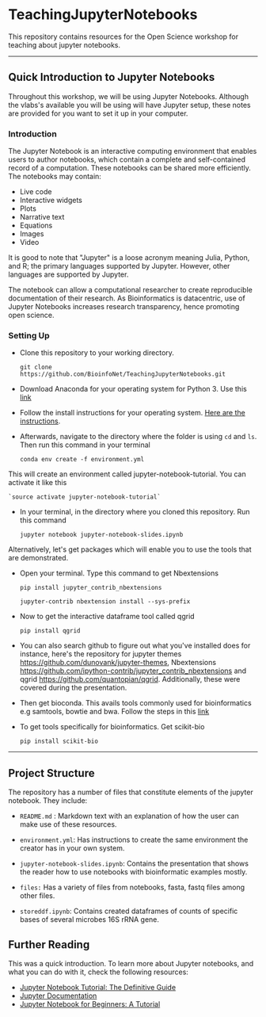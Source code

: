 
# TeachingJupyterNotebooks

This repository contains resources for the Open Science workshop for teaching about jupyter
notebooks. 

---

## Quick Introduction to Jupyter Notebooks

Throughout this workshop, we will be using Jupyter Notebooks. Although the vlabs's available you will be using will have Jupyter setup, these notes are provided for you want to set it up in your computer. 

### Introduction
The Jupyter Notebook is an interactive computing environment that enables users to author notebooks, which contain a complete and self-contained record of a computation. These notebooks can be shared more efficiently. The notebooks may contain:

* Live code
* Interactive widgets
* Plots
* Narrative text
* Equations
* Images
* Video

It is good to note that "Jupyter" is a loose acronym meaning Julia, Python, and R; the primary languages supported by Jupyter. However, other languages are supported by Jupyter.

The notebook can allow a computational researcher to create reproducible documentation of their research. As Bioinformatics is datacentric, use of Jupyter Notebooks increases research transparency, hence promoting open science. 


### Setting Up
* Clone this repository to your working directory. 

    `git clone https://github.com/BioinfoNet/TeachingJupyterNotebooks.git`
    
* Download Anaconda for your operating system for Python 3. Use this [link](https://www.anaconda.com/download/)

* Follow the install instructions for your operating system. [Here are the instructions](https://conda.io/docs/user-guide/install/index.html).

* Afterwards, navigate to the directory where the folder is using `cd` and `ls`. Then run this command in your terminal 

    `conda env create -f environment.yml`

This will create an environment called jupyter-notebook-tutorial. You can activate it  like this

    `source activate jupyter-notebook-tutorial`

* In your terminal, in the directory where you cloned this repository. Run this command

    `jupyter notebook jupyter-notebook-slides.ipynb`
    
Alternatively, let's get packages which will enable you to use the tools that are demonstrated.

* Open your terminal. Type this command to get Nbextensions

    `pip install jupyter_contrib_nbextensions`
    
    `jupyter-contrib nbextension install --sys-prefix`

* Now to get the interactive dataframe tool called qgrid

	`pip install qgrid`

* You can also search github to figure out what you've installed does for instance,
here's the repository for jupyter themes https://github.com/dunovank/jupyter-themes, Nbextensions
https://github.com/ipython-contrib/jupyter_contrib_nbextensions and qgrid https://github.com/quantopian/qgrid.
Additionally, these were covered during the presentation.
	
* Then get bioconda. This avails tools commonly used for bioinformatics e.g samtools,
bowtie and bwa. Follow the steps in this [link](https://bioconda.github.io/)
    
    
* To get tools specifically for bioinformatics. Get scikit-bio 
	
	`pip install scikit-bio`


---

## Project Structure

The repository has a number of files that constitute elements of the jupyter notebook. 
They include:

- `README.md` : Markdown text with an explanation of how the user can make use of these resources. 

- `environment.yml`: Has instructions to create the same environment the creator has in your
own system.

- `jupyter-notebook-slides.ipynb`: Contains the presentation that shows the reader how to use
notebooks with bioinformatic examples mostly.

- `files:` Has a variety of files from notebooks, fasta, fastq files among other files.

- `storeddf.ipynb`: Contains created dataframes of counts of specific bases of several microbes 16S rRNA gene.  


## Further Reading
This was a quick introduction. To learn more about Jupyter notebooks, and what you can do with it, check the following resources:
- [Jupyter Notebook Tutorial: The Definitive Guide](https://www.datacamp.com/community/tutorials/tutorial-jupyter-notebook)
- [Jupyter Documentation](http://jupyter-notebook-beginner-guide.readthedocs.io/en/latest/)
- [Jupyter Notebook for Beginners: A Tutorial](https://www.dataquest.io/blog/jupyter-notebook-tutorial/)

